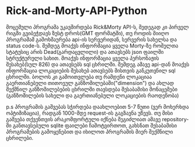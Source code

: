 # Rick-and-Morty-API-Python
მოცემული პროგრამა უკავშირდება Rick&Morty API-ს, შედეგად კი პირველ რიგში გვიბეჭდავს ზუსტ დროს(GMT ფორმატში), თუ როდის მიიღო პროგრამამ გამოხმაურება api-ის სერვერიდან, სერვერის სახელსა და status code-ს.
შემდეგ მოაქვს ინფორმაცია ყველა Morty-ზე რომელთა სტატუსიც არის Dead(გარდაცვლილი) და ათავსებს json ფაილში სტრუქტურული სახით.
მოაქვს ინფორმაცია ყველა პერსონაჟის შესახებ(სულ 826) და ათავსებს sql ცხრილში.
შემდეგ ამავე api-დან მოაქვს ინფორმაცია ლოკაციების შესახებ ათავსებს მისთვის განკუთვნილ  sql ცხრილში.
ბოლოს კი  გამოითვლება თუ რამდენი ლოკაციაა გაერთიანებული თითოეულ განზომილებაში("dimension") 
და ახლად შექმნილ განზომილებების ცხრილში თავსდება შესაბამისი მონაცემები (განზომილების სახელი და გაერთიანებული ლოკაციების რაოდენობა)

p.s პროგრამის გაშვებას სჭირდება დაახლოებით 5-7 წუთი (ვერ მოხერხდა ოპტიმიზაცია), რადგან 1000-მდე request-ის გაგზავნა უწევს.
თუ მისი გაშვება თქვენთვის არაკომფორტული იქნება შეგიძლიათ ამავე repository-ში განთავსებული sqlite ფაილები ჩამოტვირთოთ, გახსნათ შესაბამისი პროგრამების გამოყენებით
და იხილოთ პროგრამის მიერ შექმნილი ცხრილები.
